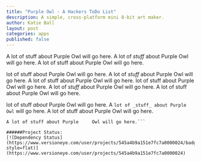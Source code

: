 ```yaml
---
title: "Purple Owl - A Hackers ToDo List"
description: A simple, cross-platform mini 8-bit art maker.
author: Katie Ball
layout: post
categories: apps
published: false
---
```

A lot of stuff about Purple Owl will go here. A lot of _stuff_ about Purple Owl will go here. A lot of stuff about Purple Owl will go here.  

lot of stuff about Purple Owl will go here. A lot of _stuff_ about Purple Owl will go here. A lot of stuff about Purple Owl will go here.  lot of stuff about Purple Owl will go here. A lot of _stuff_ about Purple Owl will go here. A lot of stuff about Purple Owl will go here.

 lot of stuff *about* Purple Owl will go here. A `lot of _stuff_ about Purple Owl` will go here. A lot of stuff about Purple Owl will go here.

```lot of stuff about Purple Owl will go here. A lot of _stuff_ about Purple Owl will go here. 
A lot of stuff about Purple     Owl will go here.```

######Project Status:
[![Dependency Status](https://www.versioneye.com/user/projects/545a4b9a151e7fc7a0000024/badge.svg?style=flat)](https://www.versioneye.com/user/projects/545a4b9a151e7fc7a0000024)



